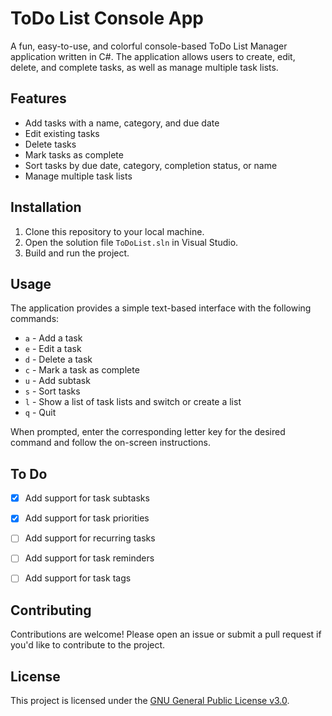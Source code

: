 # ToDo List Console App

A fun, easy-to-use, and colorful console-based ToDo List Manager application written in C#. The application allows users to create, edit, delete, and complete tasks, as well as manage multiple task lists.

## Features

- Add tasks with a name, category, and due date
- Edit existing tasks
- Delete tasks
- Mark tasks as complete
- Sort tasks by due date, category, completion status, or name
- Manage multiple task lists

## Installation

1. Clone this repository to your local machine.
2. Open the solution file `ToDoList.sln` in Visual Studio.
3. Build and run the project.

## Usage

The application provides a simple text-based interface with the following commands:

- `a` - Add a task
- `e` - Edit a task
- `d` - Delete a task
- `c` - Mark a task as complete
- `u` - Add subtask
- `s` - Sort tasks
- `l` - Show a list of task lists and switch or create a list
- `q` - Quit

When prompted, enter the corresponding letter key for the desired command and follow the on-screen instructions.

## To Do

- [x] Add support for task subtasks
- [x] Add support for task priorities
- [ ] Add support for recurring tasks
- [ ] Add support for task reminders
- [ ] Add support for task tags






## Contributing

Contributions are welcome! Please open an issue or submit a pull request if you'd like to contribute to the project.

## License

This project is licensed under the [GNU General Public License v3.0](https://www.gnu.org/licenses/gpl-3.0.en.html).
